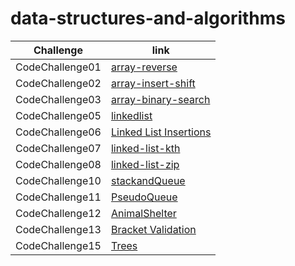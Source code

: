 # data-structures-and-algorithms

| Challenge     | link |
| ----------- | ----------- |
| CodeChallenge01  | [array-reverse](https://hashem98.github.io/data-structures-and-algorithms/Java/array-reverse)       |
| CodeChallenge02  | [array-insert-shift](https://hashem98.github.io/data-structures-and-algorithms/Java/insertShiftArray/insertShiftArray)       |
| CodeChallenge03  | [array-binary-search](https://hashem98.github.io/data-structures-and-algorithms/Java/array-binary-search/array-binary-search)       |
| CodeChallenge05  | [linkedlist](https://hashem98.github.io/data-structures-and-algorithms/Java/linkedlist/linkedList)       |
| CodeChallenge06  | [Linked List Insertions](https://hashem98.github.io/data-structures-and-algorithms/Java/linkedlist/linked-list-insertions)       |
| CodeChallenge07  | [linked-list-kth](https://hashem98.github.io/data-structures-and-algorithms/Java/linkedlist/kthFromEnd)       |
| CodeChallenge08  | [linked-list-zip](https://hashem98.github.io/data-structures-and-algorithms/Java/linkedlist/linkedListZip)       |
| CodeChallenge10  | [stackandQueue](https://hashem98.github.io/data-structures-and-algorithms/Java/StackandQueue/stackandQueue)       |
| CodeChallenge11  | [PseudoQueue](https://hashem98.github.io/data-structures-and-algorithms/Java/StackandQueue/PseudoQueue)       |
| CodeChallenge12  | [AnimalShelter](https://hashem98.github.io/data-structures-and-algorithms/Java/StackandQueue/AnimalShelter)       |
| CodeChallenge13  | [Bracket Validation](https://hashem98.github.io/data-structures-and-algorithms/Java/StackandQueue/bracketValidation)       |
| CodeChallenge15  | [Trees](https://hashem98.github.io/data-structures-and-algorithms/Java/BinaryTree/README)       |


    



